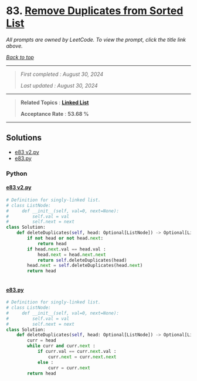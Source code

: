 # 83. [Remove Duplicates from Sorted List](<https://leetcode.com/problems/remove-duplicates-from-sorted-list>)

*All prompts are owned by LeetCode. To view the prompt, click the title link above.*

*[Back to top](<../README.md>)*

------

> *First completed : August 30, 2024*
>
> *Last updated : August 30, 2024*

------

> **Related Topics** : **[Linked List](<by_topic/Linked List.md>)**
>
> **Acceptance Rate** : **53.68 %**

------

## Solutions

- [e83 v2.py](<../my-submissions/e83 v2.py>)
- [e83.py](<../my-submissions/e83.py>)
### Python
#### [e83 v2.py](<../my-submissions/e83 v2.py>)
```Python
# Definition for singly-linked list.
# class ListNode:
#     def __init__(self, val=0, next=None):
#         self.val = val
#         self.next = next
class Solution:
    def deleteDuplicates(self, head: Optional[ListNode]) -> Optional[ListNode]:
        if not head or not head.next:
            return head
        if head.next.val == head.val :
            head.next = head.next.next
            return self.deleteDuplicates(head)
        head.next = self.deleteDuplicates(head.next)
        return head
        

```

#### [e83.py](<../my-submissions/e83.py>)
```Python
# Definition for singly-linked list.
# class ListNode:
#     def __init__(self, val=0, next=None):
#         self.val = val
#         self.next = next
class Solution:
    def deleteDuplicates(self, head: Optional[ListNode]) -> Optional[ListNode]:
        curr = head
        while curr and curr.next :
            if curr.val == curr.next.val :
                curr.next = curr.next.next
            else :
                curr = curr.next
        return head

```

